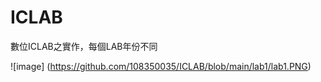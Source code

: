 # ICLAB
數位ICLAB之實作，每個LAB年份不同

![image] (https://github.com/108350035/ICLAB/blob/main/lab1/lab1.PNG)
